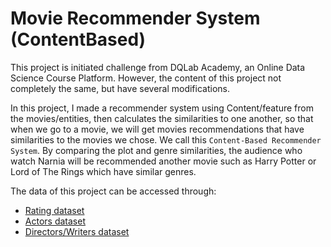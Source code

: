 # Movie Recommender System (ContentBased)
This project is initiated challenge from DQLab Academy, an Online Data Science Course Platform. However, the content of this project not completely the same, but have several modifications.

In this project, I made a recommender system using Content/feature from the movies/entities, then calculates the similarities to one another, so that when we go to a movie, we will get movies recommendations that have similarities to the movies we chose. We call this `Content-Based Recommender System`. By comparing the plot and genre similarities, the audience who watch Narnia will be recommended another movie such as Harry Potter or Lord of The Rings which have similar genres. 

The data of this project can be accessed through:
- [Rating dataset](https://dqlab-dataset.s3-ap-southeast-1.amazonaws.com/movie_rating_df.csv)
- [Actors dataset](https://dqlab-dataset.s3-ap-southeast-1.amazonaws.com/actor_name.csv)
- [Directors/Writers dataset](https://dqlab-dataset.s3-ap-southeast-1.amazonaws.com/directors_writers.csv)
